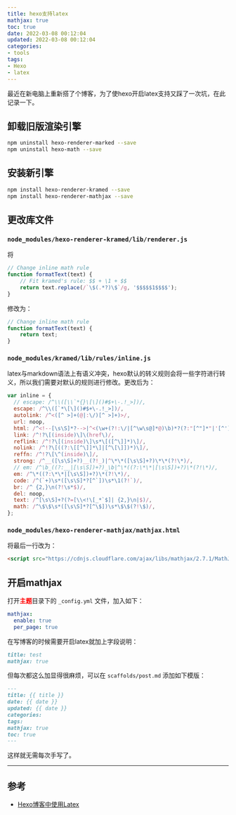 ```yaml
---
title: hexo支持latex
mathjax: true
toc: true
date: 2022-03-08 00:12:04
updated: 2022-03-08 00:12:04
categories:
- tools
tags:
- Hexo
- latex
---
```

最近在新电脑上重新搭了个博客，为了使hexo开启latex支持又踩了一次坑，在此记录一下。

<!--more-->

## 卸载旧版渲染引擎
```bash
npm uninstall hexo-renderer-marked --save
npm uninstall hexo-math --save
```

## 安装新引擎
```bash
npm install hexo-renderer-kramed --save
npm install hexo-renderer-mathjax --save
```

## 更改库文件

### `node_modules/hexo-renderer-kramed/lib/renderer.js`
将
```javascript
// Change inline math rule
function formatText(text) {
    // Fit kramed's rule: $$ + \1 + $$
    return text.replace(/`\$(.*?)\$`/g, '$$$$$1$$$$');
}
```
修改为：
```javascript
// Change inline math rule
function formatText(text) {
    return text;
}
```

### `node_modules/kramed/lib/rules/inline.js`
latex与markdown语法上有语义冲突，hexo默认的转义规则会将一些字符进行转义，所以我们需要对默认的规则进行修改。更改后为：
```javascript
var inline = {
  // escape: /^\\([\\`*{}\[\]()#$+\-.!_>])/,
  escape: /^\\([`*\[\]()#$+\-.!_>])/,
  autolink: /^<([^ >]+(@|:\/)[^ >]+)>/,
  url: noop,
  html: /^<!--[\s\S]*?-->|^<(\w+(?!:\/|[^\w\s@]*@)\b)*?(?:"[^"]*"|'[^']*'|[^'">])*?>([\s\S]*?)?<\/\1>|^<(\w+(?!:\/|[^\w\s@]*@)\b)(?:"[^"]*"|'[^']*'|[^'">])*?>/,
  link: /^!?\[(inside)\]\(href\)/,
  reflink: /^!?\[(inside)\]\s*\[([^\]]*)\]/,
  nolink: /^!?\[((?:\[[^\]]*\]|[^\[\]])*)\]/,
  reffn: /^!?\[\^(inside)\]/,
  strong: /^__([\s\S]+?)__(?!_)|^\*\*([\s\S]+?)\*\*(?!\*)/,
  // em: /^\b_((?:__|[\s\S])+?)_\b|^\*((?:\*\*|[\s\S])+?)\*(?!\*)/,
  em: /^\*((?:\*\*|[\s\S])+?)\*(?!\*)/,
  code: /^(`+)\s*([\s\S]*?[^`])\s*\1(?!`)/,
  br: /^ {2,}\n(?!\s*$)/,
  del: noop,
  text: /^[\s\S]+?(?=[\\<!\[_*`$]| {2,}\n|$)/,
  math: /^\$\$\s*([\s\S]*?[^\$])\s*\$\$(?!\$)/,
};
```

### `node_modules/hexo-renderer-mathjax/mathjax.html`
将最后一行改为：
```html
<script src="https://cdnjs.cloudflare.com/ajax/libs/mathjax/2.7.1/MathJax.js?config=TeX-MML-AM_CHTML"></script>
```

## 开启mathjax
打开<font color="red">**主题**</font>目录下的 `_config.yml` 文件，加入如下：
```yaml
mathjax:
  enable: true
  per_page: true
```

在写博客的时候需要开启latex就加上字段说明：
```markdown
title: test
mathjax: true
```
但每次都这么加显得很麻烦，可以在 `scaffolds/post.md` 添加如下模版：
```markdown
---
title: {{ title }}
date: {{ date }}
updated: {{ date }}
categories: 
tags:
mathjax: true
toc: true
---
```
这样就无需每次手写了。
___

## 参考
- [Hexo博客中使用Latex](https://blog.csdn.net/weixin_44191286/article/details/102702479)